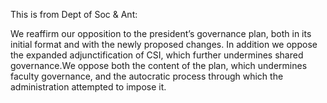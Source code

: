 This is from Dept of Soc & Ant:


We reaffirm our opposition to the president’s governance plan, both in its initial format and with the newly proposed changes. In addition we oppose the expanded adjunctification of CSI, which further undermines shared governance.We oppose both the content of the plan, which undermines faculty governance, and the autocratic process through which the administration attempted to impose it.
